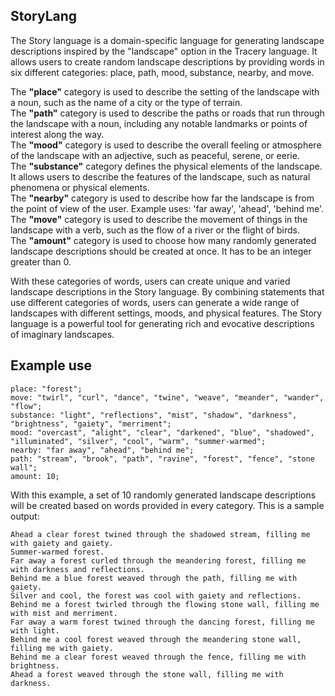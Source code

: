 ## StoryLang
The Story language is a domain-specific language for generating landscape descriptions inspired by the "landscape" option in the Tracery language. It allows users to create random landscape descriptions by providing words in six different categories: place, path, mood, substance, nearby, and move.

The **"place"** category is used to describe the setting of the landscape with a noun, such as the name of a city or the type of terrain.<br>
The **"path"** category is used to describe the paths or roads that run through the landscape with a noun, including any notable landmarks or points of interest along the way.<br>
The **"mood"** category is used to describe the overall feeling or atmosphere of the landscape with an adjective, such as peaceful, serene, or eerie. <br>
The **"substance"** category defines the physical elements of the landscape. It allows users to describe the features of the landscape, such as natural phenomena or physical elements.<br>
The **"nearby"** category is used to describe how far the landscape is from the point of view of the user. Example uses: 'far away', 'ahead', 'behind me'. <br>
The **"move"** category is used to describe the movement of things in the landscape with a verb, such as the flow of a river or the flight of birds.<br>
The **"amount"** category is used to choose how many randomly generated landscape descriptions should be created at once. It has to be an integer greater than 0.

With these categories of words, users can create unique and varied landscape descriptions in the Story language. By combining statements that use different categories of words, users can generate a wide range of landscapes with different settings, moods, and physical features. The Story language is a powerful tool for generating rich and evocative descriptions of imaginary landscapes.

## Example use
```
place: "forest";
move: "twirl", "curl", "dance", "twine", "weave", "meander", "wander", "flow";
substance: "light", "reflections", "mist", "shadow", "darkness", "brightness", "gaiety", "merriment";
mood: "overcast", "alight", "clear", "darkened", "blue", "shadowed", "illuminated", "silver", "cool", "warm", "summer-warmed";
nearby: "far away", "ahead", "behind me";
path: "stream", "brook", "path", "ravine", "forest", "fence", "stone wall";
amount: 10;
```

With this example, a set of 10 randomly generated landscape descriptions will be created based on words provided in every category. This is a sample output:
```
Ahead a clear forest twined through the shadowed stream, filling me with gaiety and gaiety.
Summer-warmed forest.
Far away a forest curled through the meandering forest, filling me with darkness and reflections.
Behind me a blue forest weaved through the path, filling me with gaiety.
Silver and cool, the forest was cool with gaiety and reflections.
Behind me a forest twirled through the flowing stone wall, filling me with mist and merriment.
Far away a warm forest twined through the dancing forest, filling me with light.
Behind me a cool forest weaved through the meandering stone wall, filling me with gaiety.
Behind me a clear forest weaved through the fence, filling me with brightness.
Ahead a forest weaved through the stone wall, filling me with darkness.
```
